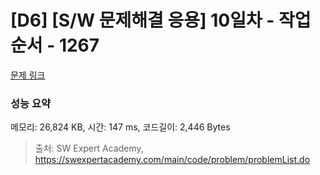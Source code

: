 # [D6] [S/W 문제해결 응용] 10일차 - 작업순서 - 1267 

[문제 링크](https://swexpertacademy.com/main/code/problem/problemDetail.do?contestProbId=AV18TrIqIwUCFAZN) 

### 성능 요약

메모리: 26,824 KB, 시간: 147 ms, 코드길이: 2,446 Bytes



> 출처: SW Expert Academy, https://swexpertacademy.com/main/code/problem/problemList.do